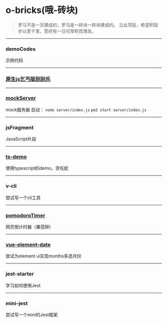 # o-bricks(哦-砖块)


> 罗马不是一天建成的，罗马是一砖块一砖块建成的。
> 立此项目，希望积跬步以至千里，愿终有一日可厚积而薄发。

---

### demoCodes
示例代码

---

### [原生js乞丐版刮刮乐](https://github.com/zack-xy/o-bricks/blob/main/scratch-card/README.md)

---


### [mockServer](https://github.com/zack-xy/o-bricks/blob/3cab2c529347573052fde3ca0e2c1240f91e4551/mockServer/readme.md)
mock服务器
启动：
`node server/index.js`
`pm2 start server/index.js`

---

### jsFragment
JavaScript片段


---

### [ts-demo](https://github.com/zack-xy/o-bricks/blob/main/ts-demo/README.md)
使用typescript的demo，贪吃蛇

---
### v-cli
尝试写一个cli工具

---

### [pomodoroTimer](https://github.com/zack-xy/o-bricks/blob/3cab2c529347573052fde3ca0e2c1240f91e4551/pomodoroTimer/readme.md)
网页倒计时器（番茄钟）

---

### [vue-element-date](https://github.com/zack-xy/o-bricks/blob/c5039060f2e9b9fe099173aca143515ebaf82814/vue-element-date/README.md)

尝试为element ui实现months多选月份


---

### jest-starter
学习如何使用Jest

---

### mini-jest
尝试写一个mini的Jest框架
